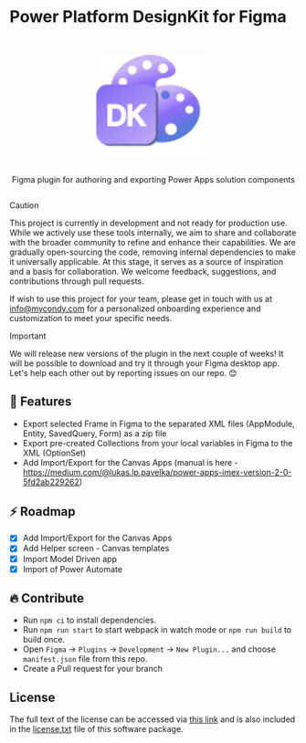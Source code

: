 # Power Platform DesignKit for Figma
<br>
<div align="center">
<article style="display: flex; flex-direction: column; align-items: center; justify-content: center;">
    <p align="center"><img width="200" src="https://github.com/TALXIS/tools-designkit-figma/blob/master/src/assets/logo.png" /></p>
    <p>
        Figma plugin for authoring and exporting Power Apps solution components
    </p>
</article>
	
<div align="center">
	
</div>
</div>

> [!CAUTION]
> This project is currently in development and not ready for production use.
> While we actively use these tools internally, we aim to share and collaborate with the broader community to refine and enhance their capabilities.
> We are gradually open-sourcing the code, removing internal dependencies to make it universally applicable.
> At this stage, it serves as a source of inspiration and a basis for collaboration.
> We welcome feedback, suggestions, and contributions through pull requests.
 
If wish to use this project for your team, please get in touch with us at info@mycondy.com for a personalized onboarding experience and customization to meet your specific needs.

> [!IMPORTANT]
> We will release new versions of the plugin in the next couple of weeks! It will be possible to download and try it through your Figma desktop app. Let's help each other out by reporting issues on our repo. 😊

## 🎉 Features
- Export selected Frame in Figma to the separated XML files (AppModule, Entity, SavedQuery, Form) as a zip file
- Export pre-created Collections from your local variables in Figma to the XML (OptionSet)
- Add Import/Export for the Canvas Apps (manual is here - https://medium.com/@lukas.lp.pavelka/power-apps-imex-version-2-0-5fd2ab229262)

## ⚡️ Roadmap
- [x] Add Import/Export for the Canvas Apps
- [x] Add Helper screen - Canvas templates
- [x] Import Model Driven app
- [x] Import of Power Automate

## 🔥 Contribute
* Run `npm ci` to install dependencies.
* Run `npm run start` to start webpack in watch mode or `npm run build` to build once.
* Open `Figma` -> `Plugins` -> `Development` -> `New Plugin...` and choose `manifest.json` file from this repo.
* Create a Pull request for your branch

## License
The full text of the license can be accessed via [this link](https://opensource.org/license/gpl-3-0/) and is also included in the [license.txt](license.txt) file of this software package.
